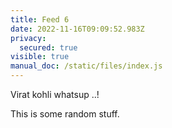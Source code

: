 ```yaml
---
title: Feed 6
date: 2022-11-16T09:09:52.983Z
privacy:
  secured: true
visible: true
manual_doc: /static/files/index.js
---
```

Virat kohli whatsup ..!

This is some random stuff.